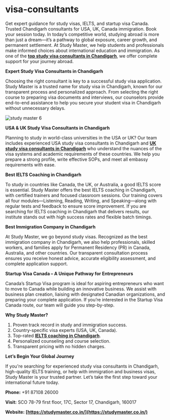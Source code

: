 # visa-consultants
Get expert guidance for study visas, IELTS, and startup visa Canada. Trusted Chandigarh consultants for USA, UK, Canada immigration. Book your session today.
In today’s competitive world, studying abroad is more than just a dream—it’s a pathway to global exposure, career growth, and permanent settlement. At Study Master, we help students and professionals make informed choices about international education and immigration. As one of the **[top study visa consultants in Chandigarh](https://studymaster.co.in/)**, we offer complete support for your journey abroad.

**Expert Study Visa Consultants in Chandigarh**

Choosing the right consultant is key to a successful study visa application. Study Master is a trusted name for study visa in Chandigarh, known for our transparent process and personalized approach. From selecting the right course to preparing visa documents and interviews, our counselors provide end-to-end assistance to help you secure your student visa in Chandigarh without unnecessary delays.

![study master 6](https://github.com/user-attachments/assets/959ce8c9-dc4d-4729-999a-28ea95f654c5)

**USA & UK Study Visa Consultants in Chandigarh**

Planning to study in world-class universities in the USA or UK? Our team includes experienced USA study visa consultants in Chandigarh and **[UK study visa consultants in Chandigarh](https://studymaster.co.in/)** who understand the nuances of the visa systems and academic requirements of these countries. We help you prepare a strong profile, write effective SOPs, and meet all embassy requirements with ease.

**Best IELTS Coaching in Chandigarh**

To study in countries like Canada, the UK, or Australia, a good IELTS score is essential. Study Master offers the best IELTS coaching in Chandigarh, with certified trainers and focused classroom sessions. Our training covers all four modules—Listening, Reading, Writing, and Speaking—along with regular tests and feedback to ensure score improvement.
If you are searching for IELTS coaching in Chandigarh that delivers results, our institute stands out with high success rates and flexible batch timings.

**Best Immigration Company in Chandigarh**

At Study Master, we go beyond study visas. Recognized as the best immigration company in Chandigarh, we also help professionals, skilled workers, and families apply for Permanent Residency (PR) in Canada, Australia, and other countries. Our transparent consultation process ensures you receive honest advice, accurate eligibility assessment, and complete application support.

**Startup Visa Canada – A Unique Pathway for Entrepreneurs**

Canada’s Startup Visa program is ideal for aspiring entrepreneurs who want to move to Canada while building an innovative business. We assist with business plan creation, liaising with designated Canadian organizations, and preparing your complete application. If you’re interested in the Startup Visa Canada route, our team will guide you step-by-step.

**Why Study Master?**

1. Proven track record in study and immigration success.
2. Country-specific visa experts (USA, UK, Canada).
3. Top-rated **[IELTS coaching in Chandigarh](https://studymaster.co.in/)**.
4. Personalized counseling and course selection.
5. Transparent pricing with no hidden charges.
   
**Let’s Begin Your Global Journey**

If you're searching for experienced study visa consultants in Chandigarh, high-quality IELTS training, or help with immigration and business visas, Study Master is your trusted partner. Let’s take the first step toward your international future today.

**Phone:** +91 87108 26000

**Visit:** SCO 78-79 first floor, 17C, Sector 17, Chandigarh, 160017

**Website:** **[https://studymaster.co.in/](https://studymaster.co.in/)**
